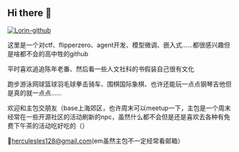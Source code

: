 ## Hi there 👋
[![Lorin-github](https://github-readme-stats.vercel.app/api?username=sw-stone)](https://github.com/anuraghazra/github-readme-stats)

这里是一个对ctf、flipperzero、agent开发、模型微调、嵌入式……都很感兴趣但是啥都不会的高中牲的github

平时喜欢追追陈年老番、然后看一些人文社科的书假装自己很有文化

跑步游泳网球篮球羽毛球拳击骑车、围棋国际象棋、也许还能玩一点点钢琴吉他但是真的就一点点……

欢迎和主包交朋友（base上海郊区，也许周末可以meetup一下，主包是一个周末经常在一些开源社区的活动刷新的npc，虽然什么都不会但是还是喜欢去各种有免费下午茶的活动吃好吃的（）

📮herculesles128@gmail.com(em虽然主包不一定经常看邮箱）
<!--
**sw-stone/sw-stone** is a ✨ _special_ ✨ repository because its `README.md` (this file) appears on your GitHub profile.

Here are some ideas to get you started:

- 🔭 I’m currently working on ...
- 🌱 I’m currently learning ...
- 👯 I’m looking to collaborate on ...
- 🤔 I’m looking for help with ...
- 💬 Ask me about ...
- 📫 How to reach me: ...
- 😄 Pronouns: ...
- ⚡ Fun fact: ...
-->
